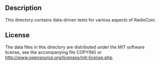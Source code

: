 Description
------------

This directory contains data-driven tests for various aspects of RadioCoin.

License
--------

The data files in this directory are distributed under the MIT software
license, see the accompanying file COPYING or
http://www.opensource.org/licenses/mit-license.php.

